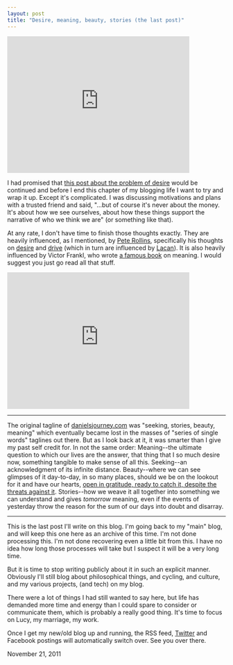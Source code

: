 ```yaml
---
layout: post
title: "Desire, meaning, beauty, stories (the last post)"
---
```


<div class="media"><iframe width="420" height="315" src="http://www.youtube.com/embed/fD1512_XJEw?rel=0" frameborder="0" allowfullscreen></iframe></div>

I had promised that [this post about the problem of desire](http://2010.danielsjourney.com/2011/10/02/desire.html) would be continued and before I end this chapter of my blogging life I want to try and wrap it up. Except it's complicated. I was discussing motivations and plans with a trusted friend and said, "...but of course it's never about the money. It's about how we see ourselves, about how these things support the narrative of who we think we are" (or something like that).

At any rate, I don't have time to finish those thoughts exactly. They are heavily influenced, as I mentioned, by [Pete Rollins](http://peterrollins.net/), specifically his thoughts on [desire](http://peterrollins.net/?tag=desire) and [drive](http://peterrollins.net/?tag=drive) (which in turn are influenced by [Lacan](http://en.wikipedia.org/wiki/Jacques_Lacan)). It is also heavily influenced by Victor Frankl, who wrote [a famous book](http://en.wikipedia.org/wiki/Man's_Search_for_Meaning) on meaning. I would suggest you just go read all that stuff.

<iframe width="420" height="315" src="http://www.youtube.com/embed/MmKta5tymPY?rel=0" frameborder="0" allowfullscreen></iframe>

<hr>

The original tagline of [danielsjourney.com](http://danielsjourney.com/) was "seeking, stories, beauty, meaning" which eventually became lost in the masses of "series of single words" taglines out there. But as I look back at it, it was smarter than I give my past self credit for. In not the same order: Meaning--the ultimate question to which our lives are the answer, that thing that I so much desire now, something tangible to make sense of all this. Seeking--an acknowledgment of its infinite distance. Beauty--where we can see glimpses of it day-to-day, in so many places, should we be on the lookout for it and have our hearts, [open in gratitude, ready to catch it, despite the threats against it](http://fora.tv/2010/03/11/Sam_Keen_In_The_Absence_of_God#chapter_06). Stories--how we weave it all together into something we can understand and gives *tomorrow* meaning, even if the events of yesterday throw the reason for the sum of our days into doubt and disarray.

<hr>

This is the last post I'll write on this blog. I'm going back to my "main" blog, and will keep this one here as an archive of this time. I'm not done processing this. I'm not done recovering even a little bit from this. I have no idea how long those processes will take but I suspect it will be a very long time. 

But it is time to stop writing publicly about it in such an explicit manner. Obviously I'll still blog about philosophical things, and cycling, and culture, and my various projects, (and tech) on my blog. 

There were a lot of things I had still wanted to say here, but life has demanded more time and energy than I could spare to consider or communicate them, which is probably a really good thing. It's time to focus on Lucy, my marriage, my work.

Once I get my new/old blog up and running, the RSS feed, [Twitter](http://twitter.com/_danielsjourney) and Facebook postings will automatically switch over. See you over there.

<p class="date">November 21, 2011</p>